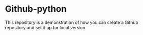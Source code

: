 # Github-python
This repository is a demonstration of how you can create a Github repository and set it up for local version 
